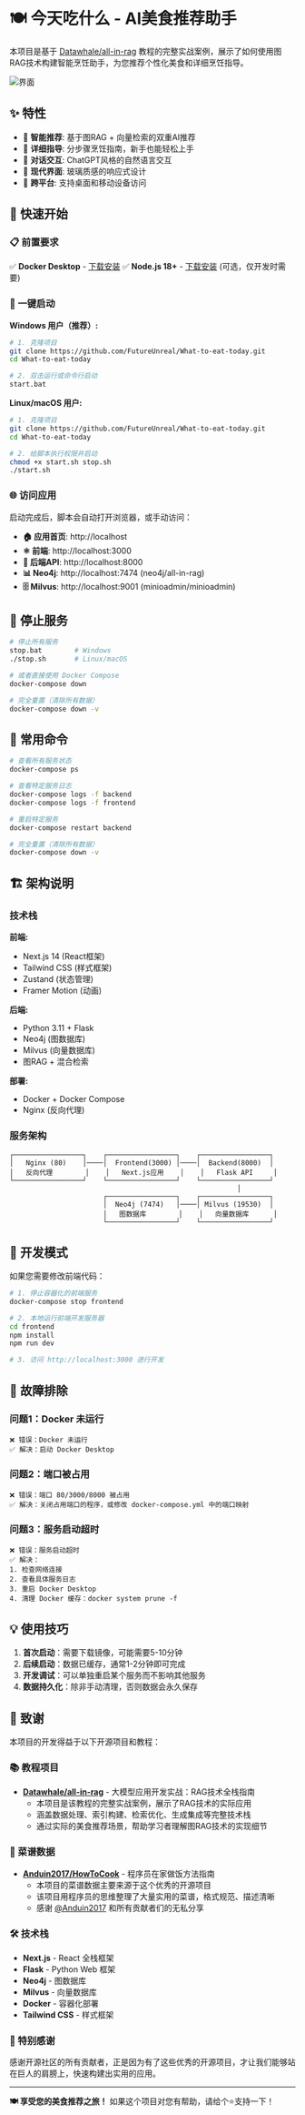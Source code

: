 # 🍽️ 今天吃什么 - AI美食推荐助手

本项目是基于 [Datawhale/all-in-rag](https://github.com/datawhalechina/all-in-rag) 教程的完整实战案例，展示了如何使用图RAG技术构建智能烹饪助手，为您推荐个性化美食和详细烹饪指导。

![界面](./view.png)

## ✨ 特性

- 🤖 **智能推荐**: 基于图RAG + 向量检索的双重AI推荐
- 🍳 **详细指导**: 分步骤烹饪指南，新手也能轻松上手
- 💬 **对话交互**: ChatGPT风格的自然语言交互
- 🎨 **现代界面**: 玻璃质感的响应式设计
- 📱 **跨平台**: 支持桌面和移动设备访问

## 🚀 快速开始

### 📋 前置要求

✅ **Docker Desktop** - [下载安装](https://www.docker.com/products/docker-desktop/)
✅ **Node.js 18+** - [下载安装](https://nodejs.org/) (可选，仅开发时需要)

### 🎯 一键启动

**Windows 用户（推荐）:**
```bash
# 1. 克隆项目
git clone https://github.com/FutureUnreal/What-to-eat-today.git
cd What-to-eat-today

# 2. 双击运行或命令行启动
start.bat
```

**Linux/macOS 用户:**
```bash
# 1. 克隆项目
git clone https://github.com/FutureUnreal/What-to-eat-today.git
cd What-to-eat-today

# 2. 给脚本执行权限并启动
chmod +x start.sh stop.sh
./start.sh
```

### 🌐 访问应用

启动完成后，脚本会自动打开浏览器，或手动访问：

- **🏠 应用首页**: http://localhost
- **⚛️ 前端**: http://localhost:3000
- **🐍 后端API**: http://localhost:8000
- **📊 Neo4j**: http://localhost:7474 (neo4j/all-in-rag)
- **🗄️ Milvus**: http://localhost:9001 (minioadmin/minioadmin)

## 🛑 停止服务

```bash
# 停止所有服务
stop.bat        # Windows
./stop.sh       # Linux/macOS

# 或者直接使用 Docker Compose
docker-compose down

# 完全重置（清除所有数据）
docker-compose down -v
```

## 📝 常用命令

```bash
# 查看所有服务状态
docker-compose ps

# 查看特定服务日志
docker-compose logs -f backend
docker-compose logs -f frontend

# 重启特定服务
docker-compose restart backend

# 完全重置（清除所有数据）
docker-compose down -v
```

## 🏗️ 架构说明

### 技术栈

**前端:**
- Next.js 14 (React框架)
- Tailwind CSS (样式框架)
- Zustand (状态管理)
- Framer Motion (动画)

**后端:**
- Python 3.11 + Flask
- Neo4j (图数据库)
- Milvus (向量数据库)
- 图RAG + 混合检索

**部署:**
- Docker + Docker Compose
- Nginx (反向代理)

### 服务架构

```
┌─────────────────┐    ┌─────────────────┐    ┌─────────────────┐
│   Nginx (80)    │────│  Frontend(3000) │────│  Backend(8000)  │
│   反向代理        │    │   Next.js应用    │    │   Flask API     │
└─────────────────┘    └─────────────────┘    └─────────────────┘
                                                        │
                       ┌─────────────────┐    ┌─────────────────┐
                       │  Neo4j (7474)   │────│ Milvus (19530)  │
                       │   图数据库        │    │   向量数据库      │
                       └─────────────────┘    └─────────────────┘
```

## 🔧 开发模式

如果您需要修改前端代码：

```bash
# 1. 停止容器化的前端服务
docker-compose stop frontend

# 2. 本地运行前端开发服务器
cd frontend
npm install
npm run dev

# 3. 访问 http://localhost:3000 进行开发
```

## 🐛 故障排除

### 问题1：Docker 未运行
```
❌ 错误：Docker 未运行
✅ 解决：启动 Docker Desktop
```

### 问题2：端口被占用
```
❌ 错误：端口 80/3000/8000 被占用
✅ 解决：关闭占用端口的程序，或修改 docker-compose.yml 中的端口映射
```

### 问题3：服务启动超时
```
❌ 错误：服务启动超时
✅ 解决：
1. 检查网络连接
2. 查看具体服务日志
3. 重启 Docker Desktop
4. 清理 Docker 缓存：docker system prune -f
```

## 💡 使用技巧

1. **首次启动**：需要下载镜像，可能需要5-10分钟
2. **后续启动**：数据已缓存，通常1-2分钟即可完成
3. **开发调试**：可以单独重启某个服务而不影响其他服务
4. **数据持久化**：除非手动清理，否则数据会永久保存

## 🙏 致谢

本项目的开发得益于以下开源项目和教程：

### 📚 教程项目
- **[Datawhale/all-in-rag](https://github.com/datawhalechina/all-in-rag)** - 大模型应用开发实战：RAG技术全栈指南
  - 本项目是该教程的完整实战案例，展示了RAG技术的实际应用
  - 涵盖数据处理、索引构建、检索优化、生成集成等完整技术栈
  - 通过实际的美食推荐场景，帮助学习者理解图RAG技术的实现细节

### 🍳 菜谱数据
- **[Anduin2017/HowToCook](https://github.com/Anduin2017/HowToCook)** - 程序员在家做饭方法指南
  - 本项目的菜谱数据主要来源于这个优秀的开源项目
  - 该项目用程序员的思维整理了大量实用的菜谱，格式规范、描述清晰
  - 感谢 [@Anduin2017](https://github.com/Anduin2017) 和所有贡献者们的无私分享

### 🛠️ 技术栈
- **Next.js** - React 全栈框架
- **Flask** - Python Web 框架
- **Neo4j** - 图数据库
- **Milvus** - 向量数据库
- **Docker** - 容器化部署
- **Tailwind CSS** - 样式框架

### 🌟 特别感谢
感谢开源社区的所有贡献者，正是因为有了这些优秀的开源项目，才让我们能够站在巨人的肩膀上，快速构建出实用的应用。

---

**🍽️ 享受您的美食推荐之旅！** 如果这个项目对您有帮助，请给个⭐️支持一下！